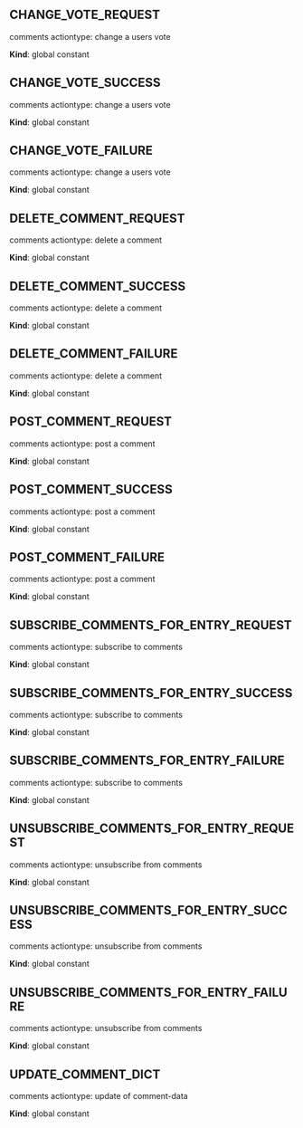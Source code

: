 <a id="change95vote95request"></a>

## CHANGE_VOTE_REQUEST
comments actiontype: change a users vote

**Kind**: global constant  
<a id="change95vote95success"></a>

## CHANGE_VOTE_SUCCESS
comments actiontype: change a users vote

**Kind**: global constant  
<a id="change95vote95failure"></a>

## CHANGE_VOTE_FAILURE
comments actiontype: change a users vote

**Kind**: global constant  
<a id="delete95comment95request"></a>

## DELETE_COMMENT_REQUEST
comments actiontype: delete a comment

**Kind**: global constant  
<a id="delete95comment95success"></a>

## DELETE_COMMENT_SUCCESS
comments actiontype: delete a comment

**Kind**: global constant  
<a id="delete95comment95failure"></a>

## DELETE_COMMENT_FAILURE
comments actiontype: delete a comment

**Kind**: global constant  
<a id="post95comment95request"></a>

## POST_COMMENT_REQUEST
comments actiontype: post a comment

**Kind**: global constant  
<a id="post95comment95success"></a>

## POST_COMMENT_SUCCESS
comments actiontype: post a comment

**Kind**: global constant  
<a id="post95comment95failure"></a>

## POST_COMMENT_FAILURE
comments actiontype: post a comment

**Kind**: global constant  
<a id="subscribe95comments95for95entry95request"></a>

## SUBSCRIBE_COMMENTS_FOR_ENTRY_REQUEST
comments actiontype: subscribe to comments

**Kind**: global constant  
<a id="subscribe95comments95for95entry95success"></a>

## SUBSCRIBE_COMMENTS_FOR_ENTRY_SUCCESS
comments actiontype: subscribe to comments

**Kind**: global constant  
<a id="subscribe95comments95for95entry95failure"></a>

## SUBSCRIBE_COMMENTS_FOR_ENTRY_FAILURE
comments actiontype: subscribe to comments

**Kind**: global constant  
<a id="unsubscribe95comments95for95entry95request"></a>

## UNSUBSCRIBE_COMMENTS_FOR_ENTRY_REQUEST
comments actiontype: unsubscribe from comments

**Kind**: global constant  
<a id="unsubscribe95comments95for95entry95success"></a>

## UNSUBSCRIBE_COMMENTS_FOR_ENTRY_SUCCESS
comments actiontype: unsubscribe from comments

**Kind**: global constant  
<a id="unsubscribe95comments95for95entry95failure"></a>

## UNSUBSCRIBE_COMMENTS_FOR_ENTRY_FAILURE
comments actiontype: unsubscribe from comments

**Kind**: global constant  
<a id="update95comment95dict"></a>

## UPDATE_COMMENT_DICT
comments actiontype: update of comment-data

**Kind**: global constant  

